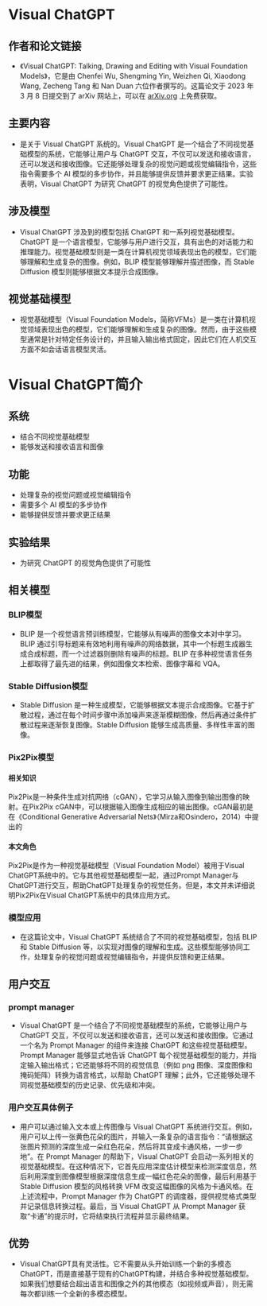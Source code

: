 # Visual ChatGPT



## 作者和论文链接
- 《Visual ChatGPT: Talking, Drawing and Editing with Visual Foundation Models》，它是由 Chenfei Wu, Shengming Yin, Weizhen Qi, Xiaodong Wang, Zecheng Tang 和 Nan Duan 六位作者撰写的。这篇论文于 2023 年 3 月 8 日提交到了 arXiv 网站上，可以在 [arXiv.org](https://arxiv.org/abs/2303.04671) 上免费获取。

## 主要内容 
- 是关于 Visual ChatGPT 系统的。Visual ChatGPT 是一个结合了不同视觉基础模型的系统，它能够让用户与 ChatGPT 交互，不仅可以发送和接收语言，还可以发送和接收图像。它还能够处理复杂的视觉问题或视觉编辑指令，这些指令需要多个 AI 模型的多步协作，并且能够提供反馈并要求更正结果。实验表明，Visual ChatGPT 为研究 ChatGPT 的视觉角色提供了可能性。

## 涉及模型
- Visual ChatGPT 涉及到的模型包括 ChatGPT 和一系列视觉基础模型。ChatGPT 是一个语言模型，它能够与用户进行交互，具有出色的对话能力和推理能力。视觉基础模型则是一类在计算机视觉领域表现出色的模型，它们能够理解和生成复杂的图像。例如，BLIP 模型能够理解并描述图像，而 Stable Diffusion 模型则能够根据文本提示合成图像。

## 视觉基础模型
- 视觉基础模型（Visual Foundation Models，简称VFMs）是一类在计算机视觉领域表现出色的模型，它们能够理解和生成复杂的图像。然而，由于这些模型通常是针对特定任务设计的，并且输入输出格式固定，因此它们在人机交互方面不如会话语言模型灵活。

# Visual ChatGPT简介

## 系统
- 结合不同视觉基础模型
- 能够发送和接收语言和图像

## 功能
- 处理复杂的视觉问题或视觉编辑指令
- 需要多个 AI 模型的多步协作
- 能够提供反馈并要求更正结果

## 实验结果
- 为研究 ChatGPT 的视觉角色提供了可能性


## 相关模型

### BLIP模型
  - BLIP 是一个视觉语言预训练模型，它能够从有噪声的图像文本对中学习。BLIP 通过引导标题来有效地利用有噪声的网络数据，其中一个标题生成器生成合成标题，而一个过滤器则删除有噪声的标题。BLIP 在多种视觉语言任务上都取得了最先进的结果，例如图像文本检索、图像字幕和 VQA。

### Stable Diffusion模型
  - Stable Diffusion 是一种生成模型，它能够根据文本提示合成图像。它基于扩散过程，通过在每个时间步骤中添加噪声来逐渐模糊图像，然后再通过条件扩散过程来逐渐恢复图像。Stable Diffusion 能够生成高质量、多样性丰富的图像。

### Pix2Pix模型
#### 相关知识
Pix2Pix是一种条件生成对抗网络（cGAN），它学习从输入图像到输出图像的映射。在Pix2Pix cGAN中，可以根据输入图像生成相应的输出图像。cGAN最初是在《Conditional Generative Adversarial Nets》（Mirza和Osindero，2014）中提出的
#### 本文角色
Pix2Pix是作为一种视觉基础模型（Visual Foundation Model）被用于Visual ChatGPT系统中的。它与其他视觉基础模型一起，通过Prompt Manager与ChatGPT进行交互，帮助ChatGPT处理复杂的视觉任务。但是，本文并未详细说明Pix2Pix在Visual ChatGPT系统中的具体应用方式。

### 模型应用
  - 在这篇论文中，Visual ChatGPT 系统结合了不同的视觉基础模型，包括 BLIP 和 Stable Diffusion 等，以实现对图像的理解和生成。这些模型能够协同工作，处理复杂的视觉问题或视觉编辑指令，并提供反馈和更正结果。

## 用户交互

### prompt manager
  - Visual ChatGPT 是一个结合了不同视觉基础模型的系统，它能够让用户与 ChatGPT 交互，不仅可以发送和接收语言，还可以发送和接收图像。它通过一个名为 Prompt Manager 的组件来连接 ChatGPT 和这些视觉基础模型。Prompt Manager 能够显式地告诉 ChatGPT 每个视觉基础模型的能力，并指定输入输出格式；它还能够将不同的视觉信息（例如 png 图像、深度图像和掩码矩阵）转换为语言格式，以帮助 ChatGPT 理解；此外，它还能够处理不同视觉基础模型的历史记录、优先级和冲突。
### 用户交互具体例子
  - 用户可以通过输入文本或上传图像与 Visual ChatGPT 系统进行交互。例如，用户可以上传一张黄色花朵的图片，并输入一条复杂的语言指令：“请根据这张图片预测的深度生成一朵红色花朵，然后将其变成卡通风格，一步一步地”。在 Prompt Manager 的帮助下，Visual ChatGPT 会启动一系列相关的视觉基础模型。在这种情况下，它首先应用深度估计模型来检测深度信息，然后利用深度到图像模型根据深度信息生成一幅红色花朵的图像，最后利用基于 Stable Diffusion 模型的风格转换 VFM 改变这幅图像的风格为卡通风格。在上述流程中，Prompt Manager 作为 ChatGPT 的调度器，提供视觉格式类型并记录信息转换过程。最后，当 Visual ChatGPT 从 Prompt Manager 获取“卡通”的提示时，它将结束执行流程并显示最终结果。


## 优势
- Visual ChatGPT具有灵活性。它不需要从头开始训练一个新的多模态ChatGPT，而是直接基于现有的ChatGPT构建，并结合多种视觉基础模型。如果我们想要结合超出语言和图像之外的其他模态（如视频或声音），则无需每次都训练一个全新的多模态模型。

